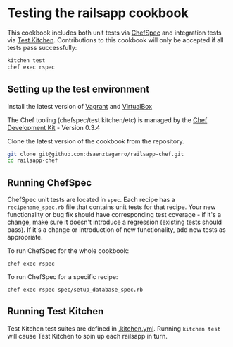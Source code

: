 Testing the railsapp cookbook
=====

This cookbook includes both unit tests via
[ChefSpec](https://github.com/sethvargo/chefspec) and integration tests via
[Test Kitchen](https://github.com/test-kitchen/test-kitchen). Contributions to
this cookbook will only be accepted if all tests pass successfully:

```bash
kitchen test
chef exec rspec
```

Setting up the test environment
-----

Install the latest version of
[Vagrant](http://www.vagrantup.com/downloads.html) and
[VirtualBox](https://www.virtualbox.org/wiki/Downloads)

The Chef tooling (chefspec/test kitchen/etc) is managed by the [Chef
Development Kit](http://downloads.getchef.com/chef-dk/) - Version 0.3.4

Clone the latest version of the cookbook from the repository.

```bash
git clone git@github.com:dsaenztagarro/railsapp-chef.git
cd railsapp-chef
```

Running ChefSpec
-----

ChefSpec unit tests are located in `spec`. Each recipe has a
`recipename_spec.rb` file that contains unit tests for that recipe. Your new
functionality or bug fix should have corresponding test coverage - if it's a
change, make sure it doesn't introduce a regression (existing tests should
pass). If it's a change or introduction of new functionality, add new tests as
appropriate.

To run ChefSpec for the whole cookbook:

`chef exec rspec`

To run ChefSpec for a specific recipe:

`chef exec rspec spec/setup_database_spec.rb`

Running Test Kitchen
-----

Test Kitchen test suites are defined in [.kitchen.yml](https://github.com/dsaenztagarro/railsapp_chef/blob/master/.kitchen.yml). Running `kitchen test` will cause Test Kitchen to spin up each railsapp in turn.
